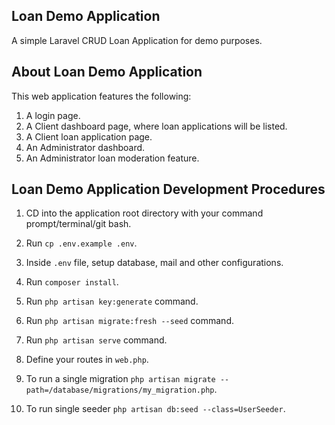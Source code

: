 ## Loan Demo Application

A simple Laravel CRUD Loan Application for demo purposes.

## About Loan Demo Application

This web application features the following:

1. A login page.
2. A Client dashboard page, where loan applications will be listed.
3. A Client loan application page.
4. An Administrator dashboard.
5. An Administrator loan moderation feature.

## Loan Demo Application Development Procedures

1. CD into the application root directory with your command prompt/terminal/git bash.

2. Run `cp .env.example .env`.

3. Inside `.env` file, setup database, mail and other configurations.

4. Run `composer install`.

5. Run `php artisan key:generate` command.

6. Run `php artisan migrate:fresh --seed` command.

7. Run `php artisan serve` command.

8. Define your routes in `web.php`.

9. To run a single migration `php artisan migrate --path=/database/migrations/my_migration.php`.

10. To run single seeder `php artisan db:seed --class=UserSeeder`.
